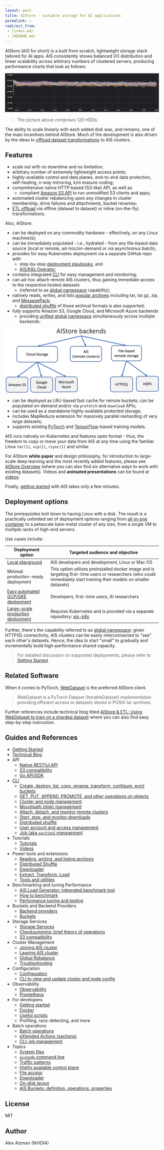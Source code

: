 ```yaml
---
layout: post
title: AIStore - scalable storage for AI applications
permalink: /
redirect_from:
 - /index.md/
 - /README.md/
---
```


AIStore (AIS for short) is a built from scratch, lightweight storage stack tailored for AI apps. AIS consistently shows balanced I/O distribution and linear scalability across arbitrary numbers of clustered servers, producing performance charts that look as follows:

![I/O distribution](images/ais-disk-throughput-flat.png)

> The picture above *comprises* 120 HDDs.

The ability to scale linearly with each added disk was, and remains, one of the main incentives behind AIStore. Much of the development is also driven by the ideas to [offload dataset transformations](https://aiatscale.org/blog/2021/10/21/ais-etl-1) to AIS clusters.

## Features

* scale out with no downtime and no limitation;
* arbitrary number of extremely lightweight access points;
* highly-available control and data planes, end-to-end data protection, self-healing, n-way mirroring, k/m erasure coding;
* comprehensive native HTTP-based (S3-like) API, as well as
  * compliant [Amazon S3 API](/docs/s3compat.md) to run unmodified S3 clients and apps;
* automated cluster rebalancing upon any changes in cluster membership, drive failures and attachments, bucket renames;
* [ETL offload](/docs/etl.md) via offline (dataset to dataset) or inline (on-the-fly) transformations.

Also, AIStore:

* can be deployed on any commodity hardware - effectively, on any Linux machine(s);
* can be immediately populated - i.e., hydrated - from any file-based data source (local or remote, ad-hoc/on-demand or via asynchronus batch);
* provides for easy Kubernetes deployment via a separate GitHub repo with
  * step-by-step [deployment playbooks](https://github.com/NVIDIA/ais-k8s/tree/master/playbooks), and
  * [AIS/K8s Operator](https://github.com/NVIDIA/ais-k8s/tree/master/operator);
* contains integrated [CLI](/docs/cli.md) for easy management and monitoring;
* can ad-hoc attach remote AIS clusters, thus gaining immediate access to the respective hosted datasets
  * (referred to as [global namespace](/docs/providers.md#remote-ais-cluster) capability);
* natively reads, writes, and lists [popular archives](/docs/cli/archive.md) including tar, tar.gz, zip, and [MessagePack](https://msgpack.org);
  * [distributed shuffle](/docs/dsort.md) of those archival formats is also supported;
* fully supports Amazon S3, Google Cloud, and Microsoft Azure backends
  * providing [unified global namespace](/docs/bucket.md) simultaneously across multiple backends:

![Supported Backends](images/backends.png)

* can be deployed as LRU-based fast cache for remote buckets; can be populated on-demand and/or via `prefetch` and `download` APIs;
* can be used as a standalone highly-available protected storage;
* includes MapReduce extension for massively parallel resharding of very large datasets;
* supports existing [PyTorch](https://storagetarget.files.wordpress.com/2019/12/deep-learning-large-scale-phys-poster-1.pdf) and [TensorFlow](https://www.youtube.com/watch?v=r9uw1BNt2x8&feature=youtu.be)-based training models.

AIS runs natively on Kubernetes and features open format - thus, the freedom to copy or move your data from AIS at any time using the familiar Linux `tar(1)`, `scp(1)`, `rsync(1)` and similar.

For AIStore **white paper** and design philosophy, for introduction to large-scale deep learning and the most recently added features, please see [AIStore Overview](/docs/overview.md) (where you can also find six alternative ways to work with existing datasets). Videos and **animated presentations** can be found at [videos](/docs/videos.md).

Finally, [getting started](/docs/getting_started.md) with AIS takes only a few minutes.

## Deployment options

The prerequisites boil down to having Linux with a disk. The result is a practically unlimited set of deployment options ranging from [all-in-one container](/docs/videos.md#minimal-all-in-one-standalone-docker) to a petascale bare-metal cluster of any size, from a single VM to multiple racks of high-end servers.

Use cases include:

| Deployment option | Targeted audience and objective |
| --- | ---|
| [Local playground](/docs/getting_started.md#local-playground) | AIS developers and development, Linux or Mac OS |
| Minimal production-ready deployment | This option utilizes preinstalled docker image and is targeting first-time users or researchers (who could immediately start training their models on smaller datasets) |
| [Easy automated GCP/GKE deployment](/docs/getting_started.md#kubernetes-deployments) | Developers, first-time users, AI researchers |
| [Large-scale production deployment](https://github.com/NVIDIA/ais-k8s) | Requires Kubernetes and is provided via a separate repository: [ais-k8s](https://github.com/NVIDIA/ais-k8s) |

Further, there's the capability referred to as [global namespace](/docs/providers.md#remote-ais-cluster): given HTTP(S) connectivity, AIS clusters can be easily interconnected to "see" each other's datasets. Hence, the idea to start "small" to gradually and incrementally build high-performance shared capacity.

> For detailed discussion on supported deployments, please refer to [Getting Started](/docs/getting_started.md).

## Related Software

When it comes to PyTorch, [WebDataset](https://github.com/webdataset/webdataset) is the preferred AIStore client.

> WebDataset is a PyTorch Dataset (IterableDataset) implementation providing efficient access to datasets stored in POSIX tar archives.

Further references include technical blog titled [AIStore & ETL: Using WebDataset to train on a sharded dataset](https://aiatscale.org/blog/2021/10/29/ais-etl-3) where you can also find easy step-by-step instruction.

## Guides and References

- [Getting Started](/docs/getting_started.md)
- [Technical Blog](https://aiatscale.org/blog)
- API
  - [Native RESTful API](/docs/http_api.md)
  - [S3 compatibility](/docs/s3compat.md)
  - [Go API/SDK](/docs/http_api.md)
- [CLI](/docs/cli.md)
  - [Create, destroy, list, copy, rename, transform, configure, evict buckets](/docs/cli/bucket.md)
  - [GET, PUT, APPEND, PROMOTE, and other operations on objects](/docs/cli/object.md)
  - [Cluster and node management](/docs/cli/cluster.md)
  - [Mountpath (disk) management](/docs/cli/storage.md)
  - [Attach, detach, and monitor remote clusters](/docs/cli/cluster.md)
  - [Start, stop, and monitor downloads](/docs/cli/download.md)
  - [Distributed shuffle](/docs/cli/dsort.md)
  - [User account and access management](/docs/cli/auth.md)
  - [Job (aka `xaction`) management](/docs/cli/job.md)
- Tutorials
  - [Tutorials](/docs/tutorials/README.md)
  - [Videos](/docs/videos.md)
- Power tools and extensions
  - [Reading, writing, and listing *archives*](/docs/archive.md)
  - [Distributed Shuffle](/docs/dsort.md)
  - [Downloader](/docs/downloader.md)
  - [Extract, Transform, Load](/docs/etl.md)
  - [Tools and utilities](/docs/tools.md)
- Benchmarking and tuning Performance
  - [AIS Load Generator: integrated benchmark tool](/docs/aisloader.md)
  - [How to benchmark](/docs/howto_benchmark.md)
  - [Performance tuning and testing](/docs/performance.md)
- Buckets and Backend Providers
  - [Backend providers](/docs/providers.md)
  - [Buckets](/docs/bucket.md)
- Storage Services
  - [Storage Services](/docs/storage_svcs.md)
  - [Checksumming: brief theory of operations](/docs/checksum.md)
  - [S3 compatibility](/docs/s3compat.md)
- Cluster Management
  - [Joining AIS cluster](/docs/join_cluster.md)
  - [Leaving AIS cluster](/docs/leave_cluster.md)
  - [Global Rebalance](/docs/rebalance.md)
  - [Troubleshooting](/docs/troubleshooting.md)
- Configuration
  - [Configuration](/docs/configuration.md)
  - [CLI to view and update cluster and node config](/docs/cli/config.md)
- Observability
  - [Observability](/docs/metrics.md)
  - [Prometheus](/docs/prometheus.md)
- For developers
  - [Getting started](/docs/getting_started.md)
  - [Docker](/docs/docker_main.md)
  - [Useful scripts](/docs/development.md)
  - Profiling, race-detecting, and more
- Batch operations
  - [Batch operations](/docs/batch.md)
  - [eXtended Actions (xactions)](/xaction/README.md)
  - [CLI: job management](/docs/cli/job.md)
- Topics
  - [System files](/docs/sysfiles.md)
  - [`aisnode` command line](/docs/command_line.md)
  - [Traffic patterns](/docs/traffic_patterns.md)
  - [Highly available control plane](/docs/ha.md)
  - [File access](/docs/aisfs.md)
  - [Downloader](/docs/downloader.md)
  - [On-disk layout](/docs/on_disk_layout.md)
  - [AIS Buckets: definition, operations, properties](/docs/bucket.md#bucket)

## License

MIT

## Author

Alex Aizman (NVIDIA)
